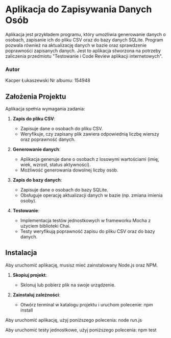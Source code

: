 # Aplikacja do Zapisywania Danych Osób

Aplikacja jest przykładem programu, który umożliwia generowanie danych o osobach, zapisanie ich do pliku CSV oraz do bazy danych SQLite. Program pozwala również na aktualizację danych w bazie oraz sprawdzenie poprawności zapisanych danych. Jest to aplikacja stworzona na potrzeby zaliczenia przedmiotu "Testowanie i Code Review aplikacji internetowych".

### Autor
Kacper Łukaszewski Nr albumu: 154948

## Założenia Projektu

Aplikacja spełnia wymagania zadania:

1. **Zapis do pliku CSV**:
    - Zapisuje dane o osobach do pliku CSV.
    - Weryfikuje, czy zapisany plik zawiera odpowiednią liczbę wierszy oraz poprawność danych.

2. **Generowanie danych**:
    - Aplikacja generuje dane o osobach z losowymi wartościami (imię, wiek, wzrost, status aktywności).
    - Możliwość generowania dowolnej liczby osób.

3. **Zapis do bazy danych**:
    - Zapisuje dane o osobach do bazy SQLite.
    - Obsługuje operację aktualizacji danych w bazie (np. zmiana imienia osoby).

4. **Testowanie**:
    - Implementacja testów jednostkowych w frameworku Mocha z użyciem biblioteki Chai.
    - Testy weryfikują poprawność zapisu do pliku CSV oraz do bazy danych.

## Instalacja

Aby uruchomić aplikację, musisz mieć zainstalowany Node.js oraz NPM.

1. **Skopiuj projekt**:
   - Sklonuj lub pobierz plik na swoje urządzenie.
    
2. **Zainstaluj zależności**:
   - Otwórz terminal w katalogu projektu i uruchom polecenie:
     npm install

Aby uruchomić aplikację, użyj poniższego polecenia:
    node run.js

Aby uruchomić testy jednostkowe, użyj poniższego polecenia:
    npm test
